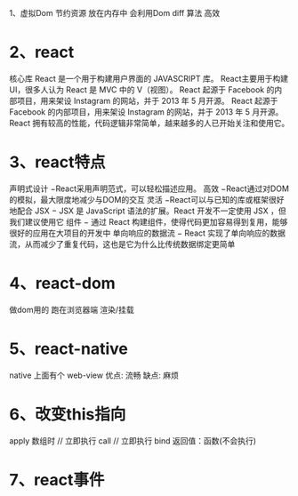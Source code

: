 1、虚拟Dom
节约资源
放在内存中
会利用Dom diff 算法
高效
# 2、react
核心库
React 是一个用于构建用户界面的 JAVASCRIPT 库。
React主要用于构建UI，很多人认为 React 是 MVC 中的 V（视图）。
React 起源于 Facebook 的内部项目，用来架设 Instagram 的网站，并于 2013 年 5 月开源。
React 起源于 Facebook 的内部项目，用来架设 Instagram 的网站，并于 2013 年 5 月开源。
React 拥有较高的性能，代码逻辑非常简单，越来越多的人已开始关注和使用它。
# 3、react特点
声明式设计 −React采用声明范式，可以轻松描述应用。
高效 −React通过对DOM的模拟，最大限度地减少与DOM的交互
灵活 −React可以与已知的库或框架很好地配合
JSX − JSX 是 JavaScript 语法的扩展。React 开发不一定使用 JSX ，但我们建议使用它
组件 − 通过 React 构建组件，使得代码更加容易得到复用，能够很好的应用在大项目的开发中
单向响应的数据流 − React 实现了单向响应的数据流，从而减少了重复代码，这也是它为什么比传统数据绑定更简单
# 4、react-dom
做dom用的 跑在浏览器端
渲染/挂载
# 5、react-native
native 上面有个 web-view
优点: 流畅
缺点: 麻烦
# 6、改变this指向
apply 数组时 // 立即执行
call // 立即执行
bind 返回值：函数(不会执行)
# 7、react事件